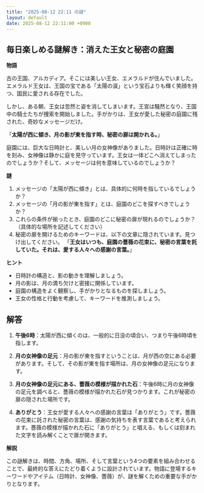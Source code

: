 ```yaml
---
title: "2025-08-12 22:11 の謎"
layout: default
date: 2025-08-12 22:11:00 +0900
---
```

## 毎日楽しめる謎解き：消えた王女と秘密の庭園

**物語**

古の王国、アルカディア。そこには美しい王女、エメラルドが住んでいました。エメラルド王女は、王国の宝である「太陽の涙」という宝石よりも輝く笑顔を持つ、国民に愛される存在でした。

しかし、ある朝、王女は忽然と姿を消してしまいます。王宮は騒然となり、王国中の騎士たちが捜索を開始しました。手がかりは、王女が愛した秘密の庭園に残された、奇妙なメッセージだけ。

「**太陽が西に傾き、月の影が東を指す時、秘密の扉は開かれる。**」

庭園には、巨大な日時計と、美しい月の女神像がありました。日時計は正確に時を刻み、女神像は静かに庭を見守っています。王女は一体どこへ消えてしまったのでしょうか？そして、メッセージは何を意味しているのでしょうか？

**謎**

1.  メッセージの「太陽が西に傾き」とは、具体的に何時を指しているでしょうか？
2.  メッセージの「月の影が東を指す」とは、庭園のどこを探すべきでしょうか？
3.  これらの条件が揃ったとき、庭園のどこに秘密の扉が現れるのでしょうか？（具体的な場所を記述してください）
4.  秘密の扉を開けるためのキーワードは、以下の文章に隠されています。見つけ出してください。
    「**王女はいつも、庭園の薔薇の花束に、秘密の言葉を託していた。それは、愛する人々への感謝の言葉。**」

**ヒント**

*   日時計の構造と、影の動きを理解しましょう。
*   月の影は、月の満ち欠けと密接に関係しています。
*   庭園の構造をよく観察し、手がかりとなるものを探しましょう。
*   王女の性格と行動を考慮して、キーワードを推測しましょう。

## 解答

1.  **午後6時**：太陽が西に傾くのは、一般的に日没の頃合い、つまり午後6時頃を指します。

2.  **月の女神像の足元**：月の影が東を指すということは、月が西の空にある必要があります。そして、その影が東を指す場所は、月の女神像の足元になります。

3.  **月の女神像の足元にある、薔薇の模様が描かれた石**：午後6時に月の女神像の足元を調べると、薔薇の模様が描かれた石が見つかります。これが秘密の扉の隠された場所です。

4.  **ありがとう**：王女が愛する人々への感謝の言葉は「ありがとう」です。薔薇の花束に託された秘密の言葉は、感謝の気持ちを表す言葉であると考えられます。薔薇の模様が描かれた石に「ありがとう」と唱える、もしくは刻まれた文字を読み解くことで扉が開きます。

**解説**

この謎解きは、時間、方角、場所、そして言葉という4つの要素を組み合わせることで、最終的な答えにたどり着くように設計されています。物語に登場するキーワードやアイテム（日時計、女神像、薔薇）が、謎を解くための重要な手がかりとなります。

